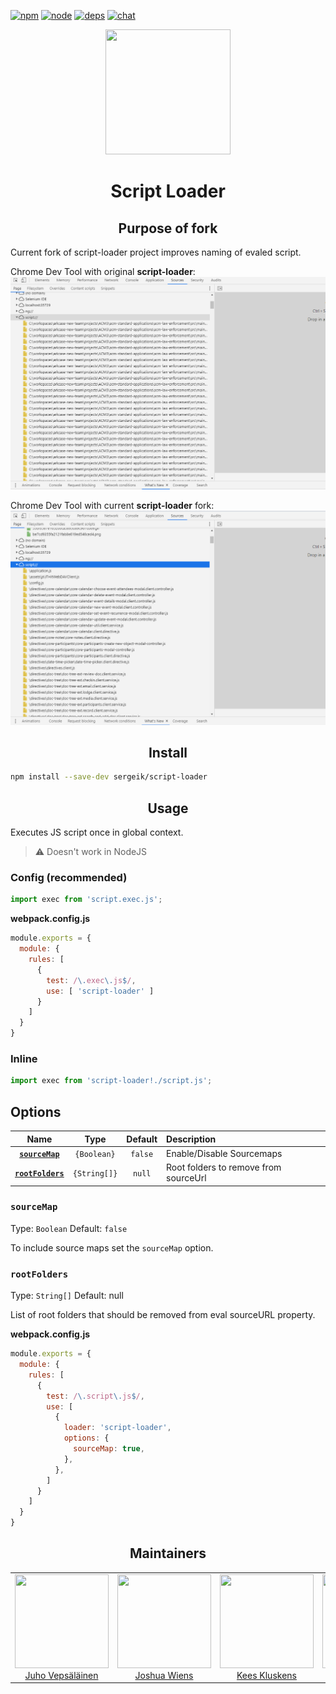 [![npm][npm]][npm-url]
[![node][node]][node-url]
[![deps][deps]][deps-url]
[![chat][chat]][chat-url]

<div align="center">
  <a href="https://github.com/webpack/webpack">
    <img width="200" height="200"
      src="https://webpack.js.org/assets/icon-square-big.svg">
  </a>
  <h1>Script Loader</h1>
</div>

<h2 align=center>Purpose of fork</h2>
Current fork of script-loader project improves naming of evaled script.

Chrome Dev Tool with original **script-loader**:
![Chrome Dev Tool with original script-loader](https://raw.githubusercontent.com/sergeik/script-loader/master/assets/chrome-dev-tool-before.PNG)
 
Chrome Dev Tool with current **script-loader** fork:
![Chrome Dev Tool with updated script-loader](https://raw.githubusercontent.com/sergeik/script-loader/master/assets/chrome-dev-tool-after.PNG)


<h2 align="center">Install</h2>

```bash
npm install --save-dev sergeik/script-loader
```

<h2 align="center">Usage</h2>

Executes JS script once in global context.

> :warning: Doesn't work in NodeJS

### Config (recommended)

```js
import exec from 'script.exec.js';
```

**webpack.config.js**
```js
module.exports = {
  module: {
    rules: [
      {
        test: /\.exec\.js$/,
        use: [ 'script-loader' ]
      }
    ]
  }
}
```

### Inline

```js
import exec from 'script-loader!./script.js';
```

## Options

|                    Name                     |         Type          |     Default     | Description                                 |
| :-----------------------------------------: | :-------------------: | :-------------: | :------------------------------------------ |
|        **[`sourceMap`](#sourcemap)**        |      `{Boolean}`      |     `false`     | Enable/Disable Sourcemaps                   |
|        **[`rootFolders`](#rootFolders)**    |       `{String[]}`    |     `null`      | Root folders to remove from sourceUrl

### `sourceMap`

Type: `Boolean`
Default: `false`

To include source maps set the `sourceMap` option.

### `rootFolders`

Type: `String[]`
Default: null

List of root folders that should be removed from eval sourceURL property.


**webpack.config.js**
```js
module.exports = {
  module: {
    rules: [
      {
        test: /\.script\.js$/,
        use: [
          {
            loader: 'script-loader',
            options: {
              sourceMap: true,
            },
          },
        ]
      }
    ]
  }
}
```



<h2 align="center">Maintainers</h2>

<table>
  <tbody>
    <tr>
      <td align="center">
        <img width="150" height="150"
        src="https://avatars3.githubusercontent.com/u/166921?v=3&s=150">
        </br>
        <a href="https://github.com/bebraw">Juho Vepsäläinen</a>
      </td>
      <td align="center">
        <img width="150" height="150"
        src="https://avatars2.githubusercontent.com/u/8420490?v=3&s=150">
        </br>
        <a href="https://github.com/d3viant0ne">Joshua Wiens</a>
      </td>
      <td align="center">
        <img width="150" height="150"
        src="https://avatars3.githubusercontent.com/u/533616?v=3&s=150">
        </br>
        <a href="https://github.com/SpaceK33z">Kees Kluskens</a>
      </td>
      <td align="center">
        <img width="150" height="150"
        src="https://avatars3.githubusercontent.com/u/3408176?v=3&s=150">
        </br>
        <a href="https://github.com/TheLarkInn">Sean Larkin</a>
      </td>
    </tr>
  <tbody>
</table>


[npm]: https://img.shields.io/npm/v/script-loader.svg
[npm-url]: https://npmjs.com/package/script-loader

[node]: https://img.shields.io/node/v/script-loader.svg
[node-url]: https://nodejs.org

[deps]: https://david-dm.org/webpack/script-loader.svg
[deps-url]: https://david-dm.org/webpack/script-loader

[chat]: https://badges.gitter.im/webpack/webpack.svg
[chat-url]: https://gitter.im/webpack/webpack
